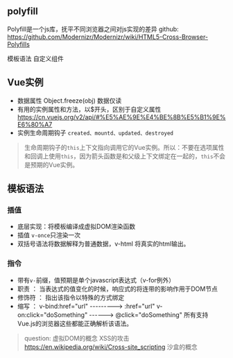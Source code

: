 ## polyfill
Polyfill是一个js库，抚平不同浏览器之间对js实现的差异
github: https://github.com/Modernizr/Modernizr/wiki/HTML5-Cross-Browser-Polyfills

模板语法
自定义组件


## Vue实例
- 数据属性  Object.freeze(obj)  数据仅读
- 有用的实例属性和方法，以$开头，区别于自定义属性
https://cn.vuejs.org/v2/api/#%E5%AE%9E%E4%BE%8B%E5%B1%9E%E6%80%A7
- 实例生命周期钩子
`created、mountd、updated、destroyed`
> 生命周期钩子的`this`上下文指向调用它的Vue实例。所以：不要在选项属性和回调上使用`this`，因为箭头函数是和父级上下文绑定在一起的，`this`不会是预期的Vue实例。

## 模板语法
### 插值
- 底层实现：将模板编译成虚拟DOM渲染函数
- 插值 `v-once`只渲染一次
- 双括号语法将数据解释为普通数据，v-html 将真实的html输出。
### 指令
- 带有`v-`前缀，值预期是单个javascript表达式（v-for例外）
- 职责 ： 当表达式的值变化的时候，响应式的将连带的影响作用于DOM节点
- 修饰符 ： 指出该指令以特殊的方式绑定
- 缩写 ： v-bind:href="url"   --------->   :href="url"
         v-on:click="doSomething" ------>  @click="doSomething"
         所有支持Vue.js的浏览器这些都能正确解析该语法。
> question: 虚拟DOM的概念
> XSS的攻击 https://en.wikipedia.org/wiki/Cross-site_scripting
> 沙盒的概念


